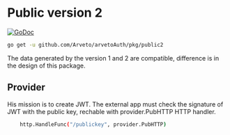 # Public version 2

[![GoDoc](https://godoc.org/github.com/Arveto/arvetoAuth/pkg/public2?status.svg)](https://godoc.org/github.com/Arveto/arvetoAuth/pkg/public2)

```bash
go get -u github.com/Arveto/arvetoAuth/pkg/public2
```

The data generated by the version 1 and 2 are compatible, difference is in the
design of this package.

## Provider

His mission is to create JWT. The external app must check the signature of JWT with the public key, rechable with provider.PubHTTP HTTP handler.
```bash
	http.HandleFunc("/publickey", provider.PubHTTP)
```
